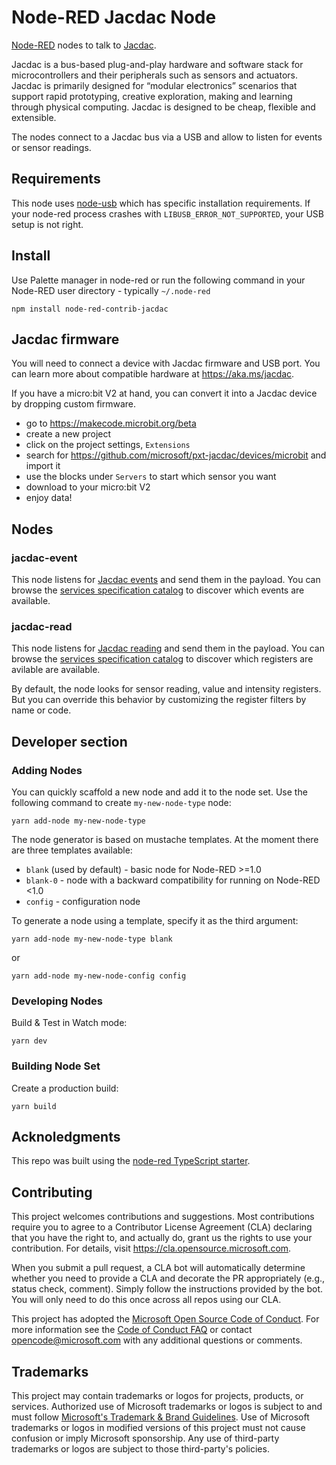 # Node-RED Jacdac Node

[Node-RED](https://nodered.org) nodes to talk to [Jacdac](https://aka.ms/jacdac).

Jacdac is a bus-based plug-and-play hardware and software stack for microcontrollers and their peripherals such as sensors and actuators. Jacdac is primarily designed for “modular electronics” scenarios that support rapid prototyping, creative exploration, making and learning through physical computing. Jacdac is designed to be cheap, flexible and extensible.

The nodes connect to a Jacdac bus via a USB and allow to listen for events or sensor readings.

## Requirements

This node uses [node-usb](https://github.com/tessel/node-usb) which has specific installation requirements. If your node-red process crashes with 
``LIBUSB_ERROR_NOT_SUPPORTED``, your USB setup is not right.

## Install

Use Palette manager in node-red or run the following command in your Node-RED user directory - typically ``~/.node-red``

    npm install node-red-contrib-jacdac

## Jacdac firmware

You will need to connect a device with Jacdac firmware and USB port. 
You can learn more about compatible hardware at https://aka.ms/jacdac.

If you have a micro:bit V2 at hand, you can convert it into a Jacdac device by dropping
custom firmware.

* go to https://makecode.microbit.org/beta
* create a new project
* click on the project settings, ``Extensions``
* search for https://github.com/microsoft/pxt-jacdac/devices/microbit and import it
* use the blocks under ``Servers`` to start which sensor you want
* download to your micro:bit V2
* enjoy data!

## Nodes

### jacdac-event

This node listens for [Jacdac events](https://microsoft.github.io/jacdac-docs/reference/protocol#events) and send them in the payload. 
You can browse the [services specification catalog](https://microsoft.github.io/jacdac-docs/services/) to discover which events are available.

### jacdac-read

This node listens for [Jacdac reading](https://microsoft.github.io/jacdac-docs/reference/protocol#registers) and send them in the payload. 
You can browse the [services specification catalog](https://microsoft.github.io/jacdac-docs/services/) to discover which registers are avilable are available.

By default, the node looks for sensor reading, value and intensity registers. 
But you can override this behavior by customizing the register filters by name or code.

## Developer section
### Adding Nodes

You can quickly scaffold a new node and add it to the node set. Use the following command to create `my-new-node-type` node:

```
yarn add-node my-new-node-type
```

The node generator is based on mustache templates. At the moment there are three templates available:

- `blank` (used by default) - basic node for Node-RED >=1.0
- `blank-0` - node with a backward compatibility for running on Node-RED <1.0
- `config` - configuration node

To generate a node using a template, specify it as the third argument:

```
yarn add-node my-new-node-type blank
```

or

```
yarn add-node my-new-node-config config
```

### Developing Nodes

Build & Test in Watch mode:

```
yarn dev
```

### Building Node Set

Create a production build:

```
yarn build
```

## Acknoledgments

This repo was built using the [node-red TypeScript starter](https://github.com/alexk111/node-red-node-typescript-starter).

## Contributing

This project welcomes contributions and suggestions.  Most contributions require you to agree to a
Contributor License Agreement (CLA) declaring that you have the right to, and actually do, grant us
the rights to use your contribution. For details, visit https://cla.opensource.microsoft.com.

When you submit a pull request, a CLA bot will automatically determine whether you need to provide
a CLA and decorate the PR appropriately (e.g., status check, comment). Simply follow the instructions
provided by the bot. You will only need to do this once across all repos using our CLA.

This project has adopted the [Microsoft Open Source Code of Conduct](https://opensource.microsoft.com/codeofconduct/).
For more information see the [Code of Conduct FAQ](https://opensource.microsoft.com/codeofconduct/faq/) or
contact [opencode@microsoft.com](mailto:opencode@microsoft.com) with any additional questions or comments.

## Trademarks

This project may contain trademarks or logos for projects, products, or services. Authorized use of Microsoft 
trademarks or logos is subject to and must follow 
[Microsoft's Trademark & Brand Guidelines](https://www.microsoft.com/en-us/legal/intellectualproperty/trademarks/usage/general).
Use of Microsoft trademarks or logos in modified versions of this project must not cause confusion or imply Microsoft sponsorship.
Any use of third-party trademarks or logos are subject to those third-party's policies.

